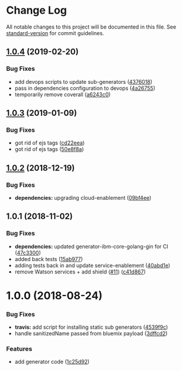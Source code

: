 # Change Log

All notable changes to this project will be documented in this file. See [standard-version](https://github.com/conventional-changelog/standard-version) for commit guidelines.

<a name="1.0.4"></a>
## [1.0.4](https://github.com/ibm-developer/generator-goserver/compare/v1.0.3...v1.0.4) (2019-02-20)


### Bug Fixes

* add devops scripts to update sub-generators ([4376018](https://github.com/ibm-developer/generator-goserver/commit/4376018))
* pass in dependencies configuration to devops ([4a26755](https://github.com/ibm-developer/generator-goserver/commit/4a26755))
* temporarily remove coverall ([a6243c0](https://github.com/ibm-developer/generator-goserver/commit/a6243c0))



<a name="1.0.3"></a>
## [1.0.3](https://github.com/ibm-developer/generator-goserver/compare/v1.0.2...v1.0.3) (2019-01-09)


### Bug Fixes

* got rid of ejs tags ([cd22eea](https://github.com/ibm-developer/generator-goserver/commit/cd22eea))
* got rid of ejs tags ([50e8f8a](https://github.com/ibm-developer/generator-goserver/commit/50e8f8a))



<a name="1.0.2"></a>
## [1.0.2](https://github.com/ibm-developer/generator-goserver/compare/v1.0.1...v1.0.2) (2018-12-19)


### Bug Fixes

* **dependencies:** upgrading cloud-enablement ([09bf4ee](https://github.com/ibm-developer/generator-goserver/commit/09bf4ee))



<a name="1.0.1"></a>
## 1.0.1 (2018-11-02)


### Bug Fixes

* **dependencies:** updated generator-ibm-core-golang-gin for CI ([47c3300](https://github.com/ibm-developer/generator-goserver/commit/47c3300))
* added back tests ([15ab977](https://github.com/ibm-developer/generator-goserver/commit/15ab977))
* adding tests back in and update service-enablement ([40abd1e](https://github.com/ibm-developer/generator-goserver/commit/40abd1e))
* remove Watson services + add shield ([#11](https://github.com/ibm-developer/generator-goserver/issues/11)) ([c41d867](https://github.com/ibm-developer/generator-goserver/commit/c41d867))



<a name="1.0.0"></a>
# 1.0.0 (2018-08-24)


### Bug Fixes

* **travis:** add script for installing static sub generators ([4539f9c](https://github.com/ibm-developer/generator-goserver/commit/4539f9c))
* handle sanitizedName passed from bluemix payload ([3dffcd2](https://github.com/ibm-developer/generator-goserver/commit/3dffcd2))


### Features

* add generator code ([1c25d92](https://github.com/ibm-developer/generator-goserver/commit/1c25d92))
